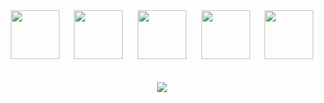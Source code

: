 <!-- ### Hi there 👋

**AliceAndree/AliceAndree** is a ✨ _special_ ✨ repository because its `README.md` (this file) appears on your GitHub profile.

Here are some ideas to get you started:

- 🔭 I’m currently working on ...
- 🌱 I’m currently learning ...
- 👯 I’m looking to collaborate on ...
- 🤔 I’m looking for help with ...
- 💬 Ask me about ...
- 📫 How to reach me: ...
- 😄 Pronouns: ...
- ⚡ Fun fact: ...
-->

<div align="center">
  <img src="https://cdn.jsdelivr.net/gh/devicons/devicon@latest/icons/html5/html5-plain.svg" width="78px"/>&nbsp;&nbsp;&nbsp;&nbsp;&nbsp;
  <img src="https://cdn.jsdelivr.net/gh/devicons/devicon@latest/icons/css3/css3-plain.svg" width="78px"/>&nbsp;&nbsp;&nbsp;&nbsp;&nbsp;
  <img src="https://cdn.jsdelivr.net/gh/devicons/devicon@latest/icons/javascript/javascript-plain.svg" width="78px"/>&nbsp;&nbsp;&nbsp;&nbsp;&nbsp;
  <img src="https://cdn.jsdelivr.net/gh/devicons/devicon@latest/icons/react/react-original.svg" width="78px"/>&nbsp;&nbsp;&nbsp;&nbsp;&nbsp;
  <img src="https://cdn.jsdelivr.net/gh/devicons/devicon@latest/icons/git/git-original.svg" width="78px"/>&nbsp;&nbsp;&nbsp;&nbsp;&nbsp;
  
  <br />
  <br />
  
  <img src="https://github-readme-stats.vercel.app/api?username=AliceAndree&show_icons=true&title_color=ee4f34&bg_color=fffce8&text_color=4ba5ea&icon_color=ffe854&&hide_border=true"/>
  
  <br />
  <br />
  
  <!--<img src="https://github-readme-streak-stats.herokuapp.com/?user=AliceAndree&&theme=dracula&&hide_border=true"/>-->
</div>
